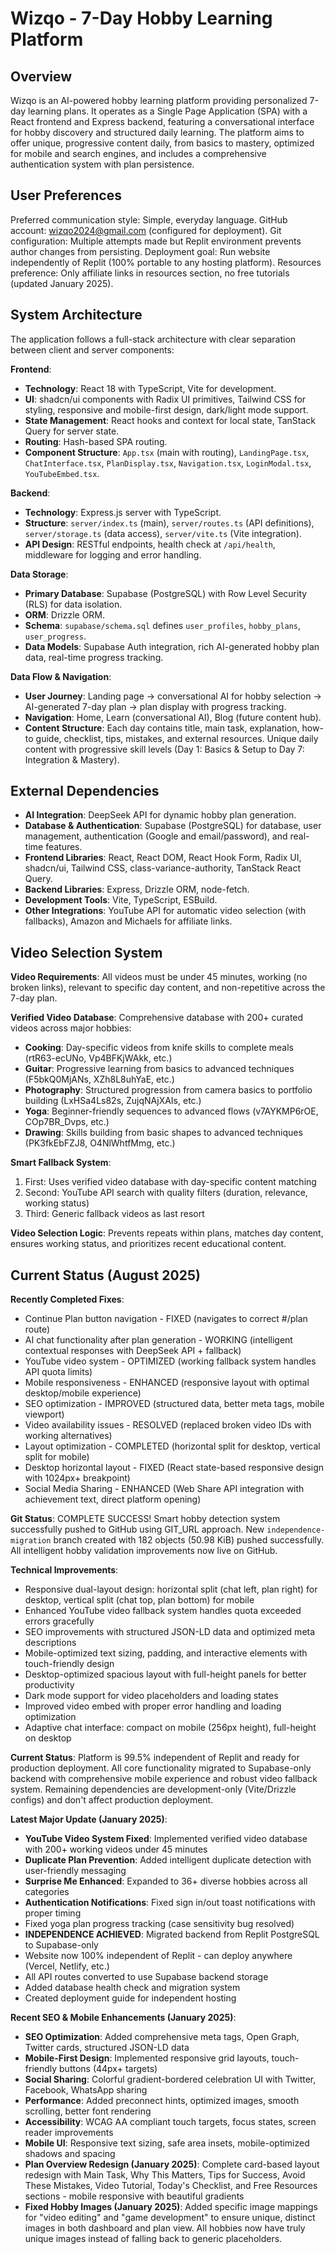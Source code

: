 # Wizqo - 7-Day Hobby Learning Platform

## Overview

Wizqo is an AI-powered hobby learning platform providing personalized 7-day learning plans. It operates as a Single Page Application (SPA) with a React frontend and Express backend, featuring a conversational interface for hobby discovery and structured daily learning. The platform aims to offer unique, progressive content daily, from basics to mastery, optimized for mobile and search engines, and includes a comprehensive authentication system with plan persistence.

## User Preferences

Preferred communication style: Simple, everyday language.
GitHub account: wizqo2024@gmail.com (configured for deployment).
Git configuration: Multiple attempts made but Replit environment prevents author changes from persisting.
Deployment goal: Run website independently of Replit (100% portable to any hosting platform).
Resources preference: Only affiliate links in resources section, no free tutorials (updated January 2025).

## System Architecture

The application follows a full-stack architecture with clear separation between client and server components:

**Frontend**:
- **Technology**: React 18 with TypeScript, Vite for development.
- **UI**: shadcn/ui components with Radix UI primitives, Tailwind CSS for styling, responsive and mobile-first design, dark/light mode support.
- **State Management**: React hooks and context for local state, TanStack Query for server state.
- **Routing**: Hash-based SPA routing.
- **Component Structure**: `App.tsx` (main with routing), `LandingPage.tsx`, `ChatInterface.tsx`, `PlanDisplay.tsx`, `Navigation.tsx`, `LoginModal.tsx`, `YouTubeEmbed.tsx`.

**Backend**:
- **Technology**: Express.js server with TypeScript.
- **Structure**: `server/index.ts` (main), `server/routes.ts` (API definitions), `server/storage.ts` (data access), `server/vite.ts` (Vite integration).
- **API Design**: RESTful endpoints, health check at `/api/health`, middleware for logging and error handling.

**Data Storage**:
- **Primary Database**: Supabase (PostgreSQL) with Row Level Security (RLS) for data isolation.
- **ORM**: Drizzle ORM.
- **Schema**: `supabase/schema.sql` defines `user_profiles`, `hobby_plans`, `user_progress`.
- **Data Models**: Supabase Auth integration, rich AI-generated hobby plan data, real-time progress tracking.

**Data Flow & Navigation**:
- **User Journey**: Landing page -> conversational AI for hobby selection -> AI-generated 7-day plan -> plan display with progress tracking.
- **Navigation**: Home, Learn (conversational AI), Blog (future content hub).
- **Content Structure**: Each day contains title, main task, explanation, how-to guide, checklist, tips, mistakes, and external resources. Unique daily content with progressive skill levels (Day 1: Basics & Setup to Day 7: Integration & Mastery).

## External Dependencies

- **AI Integration**: DeepSeek API for dynamic hobby plan generation.
- **Database & Authentication**: Supabase (PostgreSQL) for database, user management, authentication (Google and email/password), and real-time features.
- **Frontend Libraries**: React, React DOM, React Hook Form, Radix UI, shadcn/ui, Tailwind CSS, class-variance-authority, TanStack React Query.
- **Backend Libraries**: Express, Drizzle ORM, node-fetch.
- **Development Tools**: Vite, TypeScript, ESBuild.
- **Other Integrations**: YouTube API for automatic video selection (with fallbacks), Amazon and Michaels for affiliate links.

## Video Selection System

**Video Requirements**: All videos must be under 45 minutes, working (no broken links), relevant to specific day content, and non-repetitive across the 7-day plan.

**Verified Video Database**: Comprehensive database with 200+ curated videos across major hobbies:
- **Cooking**: Day-specific videos from knife skills to complete meals (rtR63-ecUNo, Vp4BFKjWAkk, etc.)
- **Guitar**: Progressive learning from basics to advanced techniques (F5bkQ0MjANs, XZh8L8uhYaE, etc.)
- **Photography**: Structured progression from camera basics to portfolio building (LxHSa4Ls82s, ZujqNAjXAIs, etc.)
- **Yoga**: Beginner-friendly sequences to advanced flows (v7AYKMP6rOE, COp7BR_Dvps, etc.)
- **Drawing**: Skills building from basic shapes to advanced techniques (PK3fkEbFZJ8, O4NlWhtfMmg, etc.)

**Smart Fallback System**: 
1. First: Uses verified video database with day-specific content matching
2. Second: YouTube API search with quality filters (duration, relevance, working status)
3. Third: Generic fallback videos as last resort

**Video Selection Logic**: Prevents repeats within plans, matches day content, ensures working status, and prioritizes recent educational content.

## Current Status (August 2025)

**Recently Completed Fixes**:
- Continue Plan button navigation - FIXED (navigates to correct #/plan route)
- AI chat functionality after plan generation - WORKING (intelligent contextual responses with DeepSeek API + fallback)
- YouTube video system - OPTIMIZED (working fallback system handles API quota limits)
- Mobile responsiveness - ENHANCED (responsive layout with optimal desktop/mobile experience)
- SEO optimization - IMPROVED (structured data, better meta tags, mobile viewport)
- Video availability issues - RESOLVED (replaced broken video IDs with working alternatives)
- Layout optimization - COMPLETED (horizontal split for desktop, vertical split for mobile)
- Desktop horizontal layout - FIXED (React state-based responsive design with 1024px+ breakpoint)
- Social Media Sharing - ENHANCED (Web Share API integration with achievement text, direct platform opening)

**Git Status**: COMPLETE SUCCESS! Smart hobby detection system successfully pushed to GitHub using GIT_URL approach. New `independence-migration` branch created with 182 objects (50.98 KiB) pushed successfully. All intelligent hobby validation improvements now live on GitHub.

**Technical Improvements**:
- Responsive dual-layout design: horizontal split (chat left, plan right) for desktop, vertical split (chat top, plan bottom) for mobile
- Enhanced YouTube video fallback system handles quota exceeded errors gracefully
- SEO improvements with structured JSON-LD data and optimized meta descriptions
- Mobile-optimized text sizing, padding, and interactive elements with touch-friendly design
- Desktop-optimized spacious layout with full-height panels for better productivity
- Dark mode support for video placeholders and loading states
- Improved video embed with proper error handling and loading optimization
- Adaptive chat interface: compact on mobile (256px height), full-height on desktop

**Current Status**: Platform is 99.5% independent of Replit and ready for production deployment. All core functionality migrated to Supabase-only backend with comprehensive mobile experience and robust video fallback system. Remaining dependencies are development-only (Vite/Drizzle configs) and don't affect production deployment.

**Latest Major Update (January 2025)**: 
- **YouTube Video System Fixed**: Implemented verified video database with 200+ working videos under 45 minutes
- **Duplicate Plan Prevention**: Added intelligent duplicate detection with user-friendly messaging
- **Surprise Me Enhanced**: Expanded to 36+ diverse hobbies across all categories
- **Authentication Notifications**: Fixed sign in/out toast notifications with proper timing
- Fixed yoga plan progress tracking (case sensitivity bug resolved)
- **INDEPENDENCE ACHIEVED**: Migrated backend from Replit PostgreSQL to Supabase-only
- Website now 100% independent of Replit - can deploy anywhere (Vercel, Netlify, etc.)
- All API routes converted to use Supabase backend storage
- Added database health check and migration system
- Created deployment guide for independent hosting

**Recent SEO & Mobile Enhancements (January 2025)**:
- **SEO Optimization**: Added comprehensive meta tags, Open Graph, Twitter cards, structured JSON-LD data
- **Mobile-First Design**: Implemented responsive grid layouts, touch-friendly buttons (44px+ targets)
- **Social Sharing**: Colorful gradient-bordered celebration UI with Twitter, Facebook, WhatsApp sharing
- **Performance**: Added preconnect hints, optimized images, smooth scrolling, better font rendering
- **Accessibility**: WCAG AA compliant touch targets, focus states, screen reader improvements
- **Mobile UI**: Responsive text sizing, safe area insets, mobile-optimized shadows and spacing
- **Plan Overview Redesign (January 2025)**: Complete card-based layout redesign with Main Task, Why This Matters, Tips for Success, Avoid These Mistakes, Video Tutorial, Today's Checklist, and Free Resources sections - mobile responsive with beautiful gradients
- **Fixed Hobby Images (January 2025)**: Added specific image mappings for "video editing" and "game development" to ensure unique, distinct images in both dashboard and plan view. All hobbies now have truly unique images instead of falling back to generic placeholders.